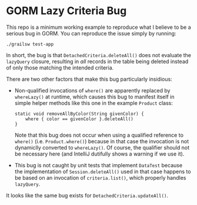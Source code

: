 # GORM Lazy Criteria Bug

This repo is a minimum working example to reproduce what I believe to be a serious bug in GORM. You can reproduce the
issue simply by running:

```
./grailsw test-app
```

In short, the bug is that `DetachedCriteria.deleteAll()` does not evaluate the `lazyQuery` closure, resulting in _all_
records in the table being deleted instead of only those matching the intended criteria.

There are two other factors that make this bug particularly insidious:

* Non-qualified invocations of `where()` are apparently replaced by `whereLazy()` at runtime, which causes this bug to
  manifest itself in simple helper methods like this one in the example `Product` class:
  
  ```
  static void removeAllByColor(String givenColor) {
      where { color == givenColor }.deleteAll()
  }
  ```
  
  Note that this bug does not occur when using a qualified reference to `where()` (i.e. `Product.where()`) because in
  that case the invocation is not dynamiclly converted to `whereLazy()`.
  Of course, the qualifier should not be necessary here (and IntelliJ dutifully shows a warning if we use it).

* This bug is not caught by unit tests that implement `DataTest` because the implementation of `Session.deleteAll()`
  used in that case happens to be based on an invocation of `criteria.list()`, which properly handles `lazyQuery`.

It looks like the same bug exists for `DetachedCriteria.updateAll()`. 

